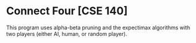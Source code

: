 # Connect Four [CSE 140]
This program uses alpha-beta pruning and the expectimax algorithms with two players (either AI, human, or random player).
